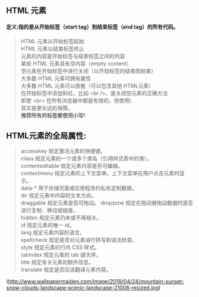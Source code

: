 ## HTML 元素
#### 定义:指的是从开始标签（start tag）到结束标签（end tag）的所有代码。

> HTML 元素以开始标签起始  
> HTML 元素以结束标签终止  
> 元素的内容是开始标签与结束标签之间的内容  
> 某些 HTML 元素具有空内容（empty content）  
> 空元素在开始标签中进行关闭（以开始标签的结束而结束）  
> 大多数 HTML 元素可拥有属性  
> 大多数 HTML 元素可以嵌套（可以包含其他 HTML元素）  
> 在开始标签中添加斜杠，比如 \<br />，是关闭空元素的正确方法  
> 即使 \<br> 在所有浏览器中都是有效的，但使用\ <br /> 其实是更长远的保障。  
**推荐所有的标签都使用小写!**

## HTML元素的全局属性:
> accesskey 		规定激活元素的快捷键。  
> class 			规定元素的一个或多个类名（引用样式表中的类）。   
> contenteditable 规定元素内容是否可编辑。  
> contextmenu 	规定元素的上下文菜单。上下文菜单在用户点击元素时显示。  
> data-* 			用于存储页面或应用程序的私有定制数据。  
> dir 			规定元素中内容的文本方向。  
> draggable 		规定元素是否可拖动。
> dropzone 		规定在拖动被拖动数据时是否进行复制、移动或链接。   
> hidden 			规定元素仍未或不再相关。  
> id 				规定元素的唯一 id。   
> lang 			规定元素内容的语言。  
> spellcheck 		规定是否对元素进行拼写和语法检查。  
> style 			规定元素的行内 CSS 样式。  
> tabindex 		规定元素的 tab 键次序。  
> title 			规定有关元素的额外信息。  
> translate 		规定是否应该翻译元素内容。  


(http://www.wallpapermaiden.com/image/2018/04/24/mountain-sunset-snow-clouds-landscape-scenic-landscape-21008-resized.jpg)